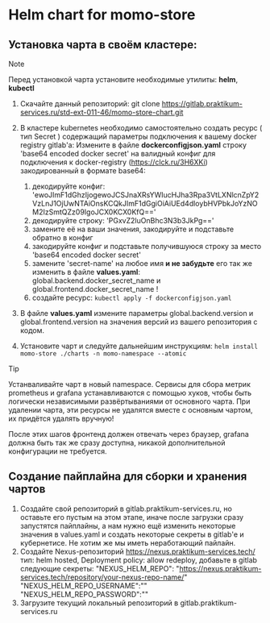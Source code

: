 # Helm chart for momo-store
## Установка чарта в своём кластере:
> [!NOTE]  
> Перед установкой чарта установите необходимые утилиты: __helm__, __kubectl__

1. Скачайте данный репозиторий: git clone  https://gitlab.praktikum-services.ru/std-ext-011-46/momo-store-chart.git

2. В кластере kubernetes необходимо самостоятельно создать ресурс ( тип Secret ) содержащий параметры подключения к вашему docker registry gitlab'a:
Измените в файле __dockerconfigjson.yaml__ строку 'base64 encoded docker secret' на валидный конфиг для подключения к docker-registry (https://clck.ru/3H6XKi) закодированный в формате base64: 
	1) декодируйте конфиг: 'ewoJImF1dGhzIjogewoJCSJnaXRsYWIucHJha3Rpa3VtLXNlcnZpY2VzLnJ1OjUwNTAiOnsKCQkJImF1dGgiOiAiUEd4dloybHVPbkJoYzNOM2IzSmtQZz09IgoJCX0KCX0KfQ==' 
	2) декодируйте строку: 'PGxvZ2luOnBhc3N3b3JkPg==' 
	3) замените её на ваши значения, закодируйте и подставьте обратно в конфиг 
	4) закодируйте конфиг и подставьте получившуюся строку за  место 'base64 encoded docker secret' 
	5) замените 'secret-name' на любое имя __и не забудьте__ его так же изменить в файле __values.yaml__: global.backend.docker_secret_name и global.frontend.docker_secret_name !
	6) создайте ресурс: `kubectl apply -f dockerconfigjson.yaml`

3. В файле __values.yaml__ измените параметры global.backend.version и global.frontend.version на значения версий из вашего репозитория с кодом.

4. Установите чарт и следуйте дальнейшим инструкциям: `helm install momo-store ./charts -n momo-namespace --atomic`
> [!TIP] 
> Устанваливайте чарт в новый namespace. Сервисы для сбора метрик prometheus и grafana устанавливаются с помощью хуков, чтобы быть логически независимыми развёртываниями от основного чарта. При удалении чарта, эти ресурсы не удалятся вместе с основным чартом, их придётся удалять вручную!

После этих шагов фронтенд должен отвечать через браузер, grafana должна быть так же сразу доступна, никакой дополнительной конфигурации не требуется.

## Создание пайплайна для сборки и хранения чартов
1. Создайте свой репозиторий в gitlab.praktikum-services.ru, но оставьте его пустым на этом этапе, иначе после загрузки сразу запустятся пайплайны, а нам нужно ещё изменить некоторые значения в values.yaml и создать некоторые секреты в gitlab'e и кубернетисе. Не хотим же мы иметь неработающий пайлайн.
2. Создайте Nexus-репозиторий https://nexus.praktikum-services.tech/ тип: helm hosted, Deployment policy: allow redeploy, добавьте в gitlab следующие секреты:
"NEXUS_HELM_REPO": "https://nexus.praktikum-services.tech/repository/your-nexus-repo-name/"
"NEXUS_HELM_REPO_USERNAME":""
"NEXUS_HELM_REPO_PASSWORD":""
3. Загрузите текущий локальный репозиторий в gitlab.praktikum-services.ru



